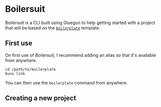 # Boilersuit

Boilersuit is a CLI built using Gluegun to help getting started with a project that will be based on the [`boilerplate`](https://github.com/lewishowles/boilerplate) template.

## First use

On first use of Boilersuit, I recommend adding an alias so that it's available from anywhere.

```
cd /path/to/boilerplate
bunx link
```

You can then use the `boilerplate` command from anywhere.

## Creating a new project
